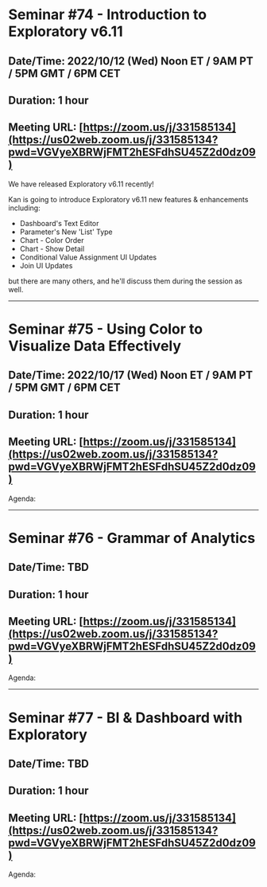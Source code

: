 # Seminar #74 - Introduction to Exploratory v6.11
## Date/Time: 2022/10/12 (Wed) Noon ET / 9AM PT / 5PM GMT / 6PM CET
## Duration: 1 hour
## Meeting URL: [https://zoom.us/j/331585134](https://us02web.zoom.us/j/331585134?pwd=VGVyeXBRWjFMT2hESFdhSU45Z2d0dz09)

We have released Exploratory v6.11 recently!

Kan is going to introduce Exploratory v6.11 new features & enhancements including:

* Dashboard's Text Editor
* Parameter's New 'List' Type
* Chart - Color Order
* Chart - Show Detail 
* Conditional Value Assignment UI Updates
* Join UI Updates

but there are many others, and he'll discuss them during the session as well.

----

# Seminar #75 - Using Color to Visualize Data Effectively
## Date/Time: 2022/10/17 (Wed) Noon ET / 9AM PT / 5PM GMT / 6PM CET
## Duration: 1 hour
## Meeting URL: [https://zoom.us/j/331585134](https://us02web.zoom.us/j/331585134?pwd=VGVyeXBRWjFMT2hESFdhSU45Z2d0dz09)

Agenda:

----


# Seminar #76 - Grammar of Analytics
## Date/Time: TBD
## Duration: 1 hour
## Meeting URL: [https://zoom.us/j/331585134](https://us02web.zoom.us/j/331585134?pwd=VGVyeXBRWjFMT2hESFdhSU45Z2d0dz09)

Agenda:

----
# Seminar #77 - BI & Dashboard with Exploratory
## Date/Time: TBD
## Duration: 1 hour
## Meeting URL: [https://zoom.us/j/331585134](https://us02web.zoom.us/j/331585134?pwd=VGVyeXBRWjFMT2hESFdhSU45Z2d0dz09)

Agenda:
